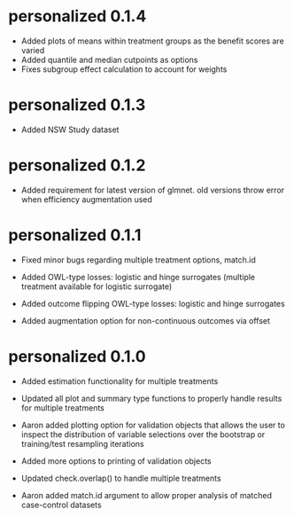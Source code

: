 # personalized 0.1.4

* Added plots of means within treatment groups as the benefit scores are varied
* Added quantile and median cutpoints as options
* Fixes subgroup effect calculation to account for weights

# personalized 0.1.3

* Added NSW Study dataset

# personalized 0.1.2

* Added requirement for latest version of glmnet. old versions throw error when efficiency augmentation used

# personalized 0.1.1

* Fixed minor bugs regarding multiple treatment options, match.id

* Added OWL-type losses: logistic and hinge surrogates (multiple treatment available for logistic surrogate)

* Added outcome flipping OWL-type losses: logistic and hinge surrogates

* Added augmentation option for non-continuous outcomes via offset

# personalized 0.1.0

* Added estimation functionality for multiple treatments

* Updated all plot and summary type functions to properly handle results for multiple treatments

* Aaron added plotting option for validation objects that allows the user to inspect the distribution of variable selections over the bootstrap or training/test resampling iterations

* Added more options to printing of validation objects

* Updated check.overlap() to handle multiple treatments

* Aaron added match.id argument to allow proper analysis of matched case-control datasets
